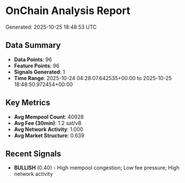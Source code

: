# OnChain Analysis Report
Generated: 2025-10-25 18:48:53 UTC

## Data Summary
- **Data Points**: 96
- **Feature Points**: 96
- **Signals Generated**: 1
- **Time Range**: 2025-10-24 04:28:07.642535+00:00 to 2025-10-25 18:48:50.972454+00:00

## Key Metrics
- **Avg Mempool Count**: 40928
- **Avg Fee (30min)**: 1.2 sat/vB
- **Avg Network Activity**: 1.000
- **Avg Market Structure**: 0.639

## Recent Signals
- **BULLISH** (0.40) - High mempool congestion; Low fee pressure; High network activity

